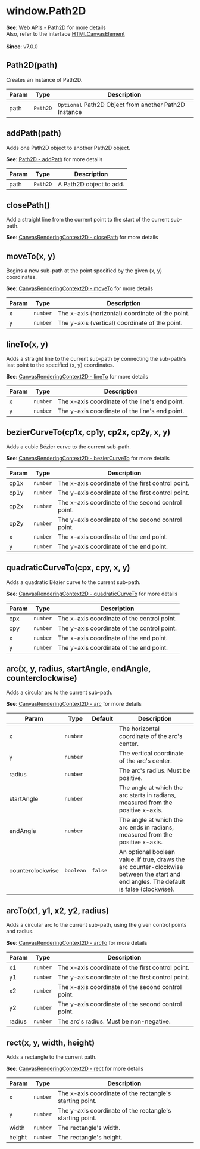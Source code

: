 
<a name="path2d" id="path2d"></a>

# window.Path2D
**See**: [Web APIs - Path2D](https://developer.mozilla.org/en-US/docs/Web/API/Path2D) for more details<br>
Also, refer to the interface [HTMLCanvasElement](../HTML%20Elements/HTMLCanvasElement.md#module:global.htmlcanvaselement)<br>  
**Since**: v7.0.0  


<a name="new-path2d-new" id="new-path2d-new"></a>

## Path2D(path)
Creates an instance of Path2D.


| Param | Type | Description |
| --- | --- | --- |
| path | `Path2D` | `Optional` Path2D Object from another Path2D Instance |



<a name="path2d-addpath" id="path2d-addpath"></a>

## addPath(path)
Adds one Path2D object to another Path2D object.<br>

**See**: [Path2D - addPath](https://developer.mozilla.org/en-US/docs/Web/API/Path2D/addPath) for more details  

| Param | Type | Description |
| --- | --- | --- |
| path | `Path2D` | A Path2D object to add. |



<a name="path2d-closepath" id="path2d-closepath"></a>

## closePath()
Add a straight line from the current point to the start of the current sub-path.

**See**: [CanvasRenderingContext2D - closePath](https://developer.mozilla.org/en-US/docs/Web/API/CanvasRenderingContext2D/closePath) for more details  


<a name="path2d-moveto" id="path2d-moveto"></a>

## moveTo(x, y)
Begins a new sub-path at the point specified by the given (x, y) coordinates.

**See**: [CanvasRenderingContext2D - moveTo](https://developer.mozilla.org/en-US/docs/Web/API/CanvasRenderingContext2D/moveTo) for more details  

| Param | Type | Description |
| --- | --- | --- |
| x | `number` | The x-axis (horizontal) coordinate of the point. |
| y | `number` | The y-axis (vertical) coordinate of the point. |



<a name="path2d-lineto" id="path2d-lineto"></a>

## lineTo(x, y)
Adds a straight line to the current sub-path by connecting the sub-path's
last point to the specified (x, y) coordinates.

**See**: [CanvasRenderingContext2D - lineTo](https://developer.mozilla.org/en-US/docs/Web/API/CanvasRenderingContext2D/lineTo) for more details  

| Param | Type | Description |
| --- | --- | --- |
| x | `number` | The x-axis coordinate of the line's end point. |
| y | `number` | The y-axis coordinate of the line's end point. |



<a name="path2d-beziercurveto" id="path2d-beziercurveto"></a>

## bezierCurveTo(cp1x, cp1y, cp2x, cp2y, x, y)
Adds a cubic Bézier curve to the current sub-path.

**See**: [CanvasRenderingContext2D - bezierCurveTo](https://developer.mozilla.org/en-US/docs/Web/API/CanvasRenderingContext2D/bezierCurveTo) for more details  

| Param | Type | Description |
| --- | --- | --- |
| cp1x | `number` | The x-axis coordinate of the first control point. |
| cp1y | `number` | The y-axis coordinate of the first control point. |
| cp2x | `number` | The x-axis coordinate of the second control point. |
| cp2y | `number` | The y-axis coordinate of the second control point. |
| x | `number` | The x-axis coordinate of the end point. |
| y | `number` | The y-axis coordinate of the end point. |



<a name="path2d-quadraticcurveto" id="path2d-quadraticcurveto"></a>

## quadraticCurveTo(cpx, cpy, x, y)
Adds a quadratic Bézier curve to the current sub-path.

**See**: [CanvasRenderingContext2D - quadraticCurveTo](https://developer.mozilla.org/en-US/docs/Web/API/CanvasRenderingContext2D/quadraticCurveTo) for more details  

| Param | Type | Description |
| --- | --- | --- |
| cpx | `number` | The x-axis coordinate of the control point. |
| cpy | `number` | The y-axis coordinate of the control point. |
| x | `number` | The x-axis coordinate of the end point. |
| y | `number` | The y-axis coordinate of the end point. |



<a name="path2d-arc" id="path2d-arc"></a>

## arc(x, y, radius, startAngle, endAngle, counterclockwise)
Adds a circular arc to the current sub-path.

**See**: [CanvasRenderingContext2D - arc](https://developer.mozilla.org/en-US/docs/Web/API/CanvasRenderingContext2D/arc) for more details  

| Param | Type | Default | Description |
| --- | --- | --- | --- |
| x | `number` |  | The horizontal coordinate of the arc's center. |
| y | `number` |  | The vertical coordinate of the arc's center. |
| radius | `number` |  | The arc's radius. Must be positive. |
| startAngle | `number` |  | The angle at which the arc starts in radians, measured from the positive x-axis. |
| endAngle | `number` |  | The angle at which the arc ends in radians, measured from the positive x-axis. |
| counterclockwise | `boolean` | `false` | An optional boolean value. If true, draws the arc counter-clockwise between the start and end angles. The default is false (clockwise). |



<a name="path2d-arcto" id="path2d-arcto"></a>

## arcTo(x1, y1, x2, y2, radius)
Adds a circular arc to the current sub-path, using the given control points and radius.

**See**: [CanvasRenderingContext2D - arcTo](https://developer.mozilla.org/en-US/docs/Web/API/CanvasRenderingContext2D/arcTo) for more details  

| Param | Type | Description |
| --- | --- | --- |
| x1 | `number` | The x-axis coordinate of the first control point. |
| y1 | `number` | The y-axis coordinate of the first control point. |
| x2 | `number` | The x-axis coordinate of the second control point. |
| y2 | `number` | The y-axis coordinate of the second control point. |
| radius | `number` | The arc's radius. Must be non-negative. |



<a name="path2d-rect" id="path2d-rect"></a>

## rect(x, y, width, height)
Adds a rectangle to the current path.

**See**: [CanvasRenderingContext2D - rect](https://developer.mozilla.org/en-US/docs/Web/API/CanvasRenderingContext2D/rect) for more details  

| Param | Type | Description |
| --- | --- | --- |
| x | `number` | The x-axis coordinate of the rectangle's starting point. |
| y | `number` | The y-axis coordinate of the rectangle's starting point. |
| width | `number` | The rectangle's width. |
| height | `number` | The rectangle's height. |


  